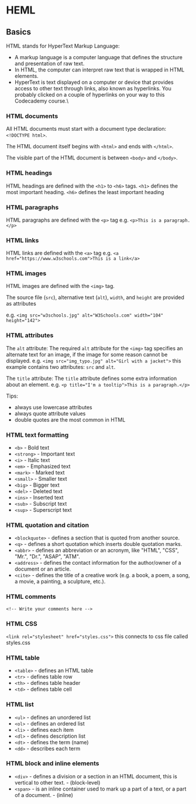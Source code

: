 # HEML

## Basics
HTML stands for HyperText Markup Language:
- A markup language is a computer language that defines the structure and presentation of raw text.
- In HTML, the computer can interpret raw text that is wrapped in HTML elements.
- HyperText is text displayed on a computer or device that provides access to other text through links, also known as hyperlinks. You probably clicked on a couple of hyperlinks on your way to this Codecademy course.\

### HTML documents
All HTML documents must start with a document type declaration: ```<!DOCTYPE html>```.

The HTML document itself begins with ```<html>``` and ends with ```</html>```.

The visible part of the HTML document is between ```<body>``` and ```</body>```.

### HTML headings
HTML headings are defined with the ```<h1>``` to ```<h6>``` tags.
```<h1>``` defines the most important heading. ```<h6>``` defines the least important heading

### HTML paragraphs
HTML paragraphs are defined with the ```<p>``` tag
e.g. ```<p>This is a paragraph.</p>```

### HTML links
HTML links are defined with the ```<a>``` tag
e.g. ```<a href="https://www.w3schools.com">This is a link</a>```

### HTML images
HTML images are defined with the ```<img>``` tag.

The source file (```src```), alternative text (```alt```), ```width```, and ```height``` are provided as attributes

e.g. ```<img src="w3schools.jpg" alt="W3Schools.com" width="104" height="142">```

### HTML attributes
The ```alt``` attribute: The required ```alt``` attribute for the ```<img>``` tag specifies an alternate text for an image, if the image for some reason cannot be displayed.
e.g. ```<img src="img_typo.jpg" alt="Girl with a jacket">``` this example contains two attributes: ```src``` and ```alt```.

The ```title``` attribute: The ```title``` attribute defines some extra information about an element.
e.g. ```<p title="I'm a tooltip">This is a paragraph.</p>```

Tips:
- always use lowercase attributes
- always quote attribute values
- double quotes are the most common in HTML

### HTML text formatting
- ```<b>``` - Bold text
- ```<strong>``` - Important text
- ```<i>``` - Italic text
- ```<em>``` - Emphasized text
- ```<mark>``` - Marked text
- ```<small>``` - Smaller text
- ```<big>``` - Bigger text
- ```<del>``` - Deleted text
- ```<ins>``` - Inserted text
- ```<sub>``` - Subscript text
- ```<sup>``` - Superscript text

### HTML quotation and citation
- ```<blockquote>``` - defines a section that is quoted from another source.
- ```<q>``` - defines a short quotation which inserts double quotation marks.
- ```<abbr>``` - defines an abbreviation or an acronym, like "HTML", "CSS", "Mr.", "Dr.", "ASAP", "ATM".
- ```<address>``` - defines the contact information for the author/owner of a document or an article.
- ```<cite>``` - defines the title of a creative work (e.g. a book, a poem, a song, a movie, a painting, a sculpture, etc.).

### HTML comments
```<!-- Write your comments here -->```

### HTML CSS
```<link rel="stylesheet" href="styles.css">``` this connects to css file called styles.css

### HTML table
- ```<table>``` - defines an HTML table
- ```<tr>``` - defines table row
- ```<th>``` - defines table header
- ```<td>``` - defines table cell

### HTML list
- ```<ul>``` - defines an unordered list
- ```<ol>``` - defines an ordered list
- ```<li>``` - defines each item
- ```<dl>``` - defines description list
- ```<dt>``` - defines the term (name)
- ```<dd>``` - describes each term

### HTML block and inline elements
- ```<div>``` - defines a division or a section in an HTML document, this is vertical to other text. - (block-level)
- ```<span>``` - is an inline container used to mark up a part of a text, or a part of a document. - (inline)
